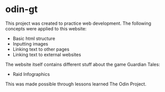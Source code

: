 # odin-gt

This project was created to practice web development. The following concepts were applied to this website:
- Basic html structure
- Inputting images
- Linking text to other pages
- Linking text to external websites  

The website itself contains different stuff about the game Guardian Tales:
- Raid Infographics  

This was made possible through lessons learned The Odin Project.